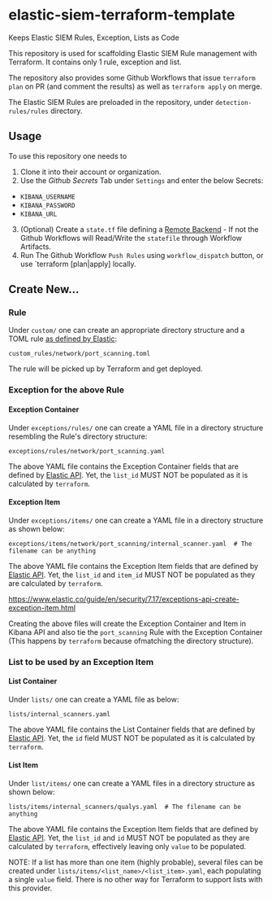 # elastic-siem-terraform-template
Keeps Elastic SIEM Rules, Exception, Lists as Code

This repository is used for scaffolding Elastic SIEM Rule management with Terraform.
It contains only 1 rule, exception and list.

The repository also provides some Github Workflows that issue `terraform plan` on PR (and comment the results) as well as `terraform apply` on merge.

The Elastic SIEM Rules are preloaded in the repository, under `detection-rules/rules` directory.

## Usage

To use this repository one needs to 
1. Clone it into their account or organization.
2. Use the *Github Secrets* Tab under `Settings` and enter the below Secrets:
* `KIBANA_USERNAME`
* `KIBANA_PASSWORD`
* `KIBANA_URL`
3. (Optional) Create a `state.tf` file defining a [Remote Backend](https://www.terraform.io/language/settings/backends) - If not the Github Workflows will Read/Write the `statefile` through Workflow Artifacts.
4. Run The Github Workflow `Push Rules` using `workflow_dispatch` button, or use `terraform [plan|apply] locally.

## Create New...

### Rule

Under `custom/` one can create an appropriate directory structure and a TOML rule [as defined by Elastic](https://github.com/elastic/detection-rules/tree/main/rules):

```
custom_rules/network/port_scanning.toml
```

The rule will be picked up by Terraform and get deployed.

### Exception for the above Rule

#### Exception Container

Under `exceptions/rules/` one can create a YAML file in a directory structure resembling the Rule's directory structure:

```
exceptions/rules/network/port_scanning.yaml
```

The above YAML file contains the Exception Container fields that are defined by [Elastic API](https://www.elastic.co/guide/en/security/current/exceptions-api-create-container.html). Yet, the `list_id` MUST NOT be populated as it is calculated by `terraform`.

#### Exception Item

Under `exceptions/items/` one can create a YAML file in a directory structure as shown below:

```
exceptions/items/network/port_scanning/internal_scanner.yaml  # The filename can be anything
```

The above YAML file contains the Exception Item fields that are defined by [Elastic API](https://www.elastic.co/guide/en/security/7.17/exceptions-api-create-exception-item.html). Yet, the `list_id` and `item_id` MUST NOT be populated as they are calculated by `terraform`.


https://www.elastic.co/guide/en/security/7.17/exceptions-api-create-exception-item.html

Creating the above files will create the Exception Container and Item in Kibana API and also tie the `port_scanning` Rule with the Exception Container (This happens by `terraform` because ofmatching the directory structure).

### List to be used by an Exception Item

#### List Container

Under `lists/` one can create a YAML file as below:

```
lists/internal_scanners.yaml
```

The above YAML file contains the List Container fields that are defined by [Elastic API](https://www.elastic.co/guide/en/security/current/lists-api-create-container.html). Yet, the `id` field MUST NOT be populated as it is calculated by `terraform`.

#### List Item

Under `list/items/` one can create a YAML files in a directory structure as shown below:

```
lists/items/internal_scanners/qualys.yaml  # The filename can be anything
```

The above YAML file contains the Exception Item fields that are defined by [Elastic API](https://www.elastic.co/guide/en/security/current/lists-api-create-list-item.html). Yet, the `list_id` and `id` MUST NOT be populated as they are calculated by `terraform`, effectively leaving only `value` to be populated.

NOTE: If a list has more than one item (highly probable), several files can be created under `lists/items/<list_name>/<list_item>.yaml`, each populating a single `value` field. There is no other way for Terraform to support lists with this provider.

